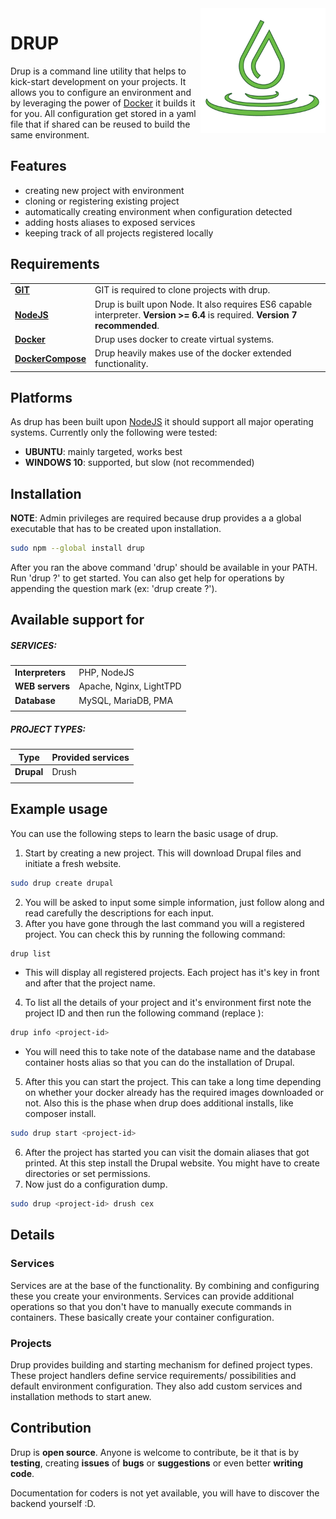 <img src="./misc/drup_logo.png" align="right" alt="Drup logo" width="200"/>

# DRUP
Drup is a command line utility that helps to kick-start development 
on your projects. It allows you to configure an environment and by 
leveraging the power of [Docker](https://www.docker.com/) it builds
it for you. All configuration get stored in a yaml file that if
shared can be reused to build the same environment.

## Features
- creating new project with environment
- cloning or registering existing project
- automatically creating environment when configuration detected
- adding hosts aliases to exposed services
- keeping track of all projects registered locally

## Requirements
| | |
|------------------|--------------------------|
|[**GIT**](https://git-scm.com/downloads) | GIT is required to clone projects with drup.
|[**NodeJS**](https://nodejs.org/en/) | Drup is built upon Node. It also requires ES6 capable interpreter. **Version >= 6.4** is required. **Version 7 recommended**.
|[**Docker**](https://docs.docker.com/engine/installation/) | Drup uses docker to create virtual systems.
|[**DockerCompose**](https://docs.docker.com/compose/install/) | Drup heavily makes use of the docker extended functionality.

## Platforms
As drup has been built upon [NodeJS](https://en.wikipedia.org/wiki/Node.js)
it should support all major operating systems. Currently only the following
were tested:
- **UBUNTU**: mainly targeted, works best
- **WINDOWS 10**: supported, but slow (not recommended)

## Installation
**NOTE**: Admin privileges are required because drup provides a 
a global executable that has to be created upon installation.
```bash
sudo npm --global install drup
```
After you ran the above command 'drup' should be available in your PATH.
Run 'drup ?' to get started. You can also get help for operations by
appending the question mark (ex: 'drup create ?').

## Available support for
##### SERVICES: 
| | |
|------------------|--------------------------|
| **Interpreters** | PHP, NodeJS              |
| **WEB servers**  | Apache, Nginx, LightTPD  |
| **Database**     | MySQL, MariaDB, PMA      |
|                  |                          |

##### PROJECT TYPES:
| Type | Provided services |
|--------------|--------------------------|
| **Drupal**   |  Drush                   |
|              |                          |

## Example usage
You can use the following steps to learn the basic usage of drup.
1. Start by creating a new project. This will download Drupal files
and initiate a fresh website.
```bash
sudo drup create drupal 
```
2. You will be asked to input some simple information, just follow
along and read carefully the descriptions for each input.
3. After you have gone through the last command you will a registered
project. You can check this by running the following command:
```bash
drup list
```
- This will display all registered projects. Each project has it's
key in front and after that the project name.
4. To list all the details of your project and it's environment first
 note the project ID and then run the following command (replace 
 <project-id>):
```bash
drup info <project-id>
```
- You will need this to take note of the database name and the
database container hosts alias so that you can do the installation
of Drupal.
5. After this you can start the project. This can take a long time
depending on whether your docker already has the required images
downloaded or not. Also this is the phase when drup does additional
installs, like composer install.
```bash
sudo drup start <project-id>
```
6. After the project has started you can visit the domain aliases
that got printed. At this step install the Drupal website. You might
have to create directories or set permissions.
7. Now just do a configuration dump.
```bash
sudo drup <project-id> drush cex
```

## Details

### Services
Services are at the base of the functionality. By combining and 
configuring these you create your environments. Services can provide
additional operations so that you don't have to manually execute
commands in containers. These basically create your container
configuration.

### Projects
Drup provides building and starting mechanism for defined project 
types. These project handlers define service requirements/
possibilities and default environment configuration. They also 
add custom services and installation methods to start anew. 

## Contribution
Drup is **open source**.
Anyone is welcome to contribute, be it that is by **testing**, 
creating **issues** of **bugs** or **suggestions** or even better 
**writing code**.

Documentation for coders is not yet available, you will have to
discover the backend yourself :D.